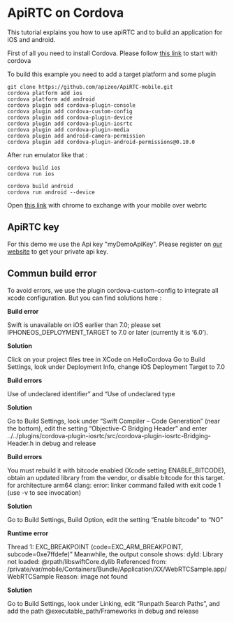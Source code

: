 # ApiRTC on Cordova
This tutorial explains you how to use apiRTC and to build an application for iOS and android.

First of all you need to install Cordova. Please follow [this link](https://cordova.apache.org/docs/en/latest/guide/cli/index.html) to start with cordova

To build this example you need to add a target platform and some plugin
```
git clone https://github.com/apizee/ApiRTC-mobile.git
cordova platform add ios
cordova platform add android
cordova plugin add cordova-plugin-console
cordova plugin add cordova-custom-config
cordova plugin add cordova-plugin-device
cordova plugin add cordova-plugin-iosrtc
cordova plugin add cordova-plugin-media
cordova plugin add android-camera-permission
cordova plugin add cordova-plugin-android-permissions@0.10.0
```

After run emulator like that :
```
cordova build ios
cordova run ios

cordova build android
cordova run android --device
```

Open [this link](https://demo.apizee.com/mobile/index.html) with chrome to exchange with your mobile over webrtc

## ApiRTC key
For this demo we use the Api key "myDemoApiKey". Please register on [our website](https://apirtc.com/get-key/) to get your private api key.

## Commun build error
To avoid errors, we use the plugin cordova-custom-config to integrate all xcode configuration. But you can find solutions here :

**Build error**

Swift is unavailable on iOS earlier than 7.0; please set IPHONEOS_DEPLOYMENT_TARGET to 7.0 or later (currently it is ‘6.0’).

**Solution**

Click on your project files tree in XCode on HelloCordova
Go to Build Settings, look under Deployment Info, change iOS Deployment Target to 7.0

**Build errors**

Use of undeclared identifier” and “Use of undeclared type

**Solution**

Go to Build Settings, look under “Swift Compiler – Code Generation” (near the bottom), edit the setting “Objective-C Bridging Header” and enter ../../plugins/cordova-plugin-iosrtc/src/cordova-plugin-iosrtc-Bridging-Header.h in debug and release

**Build errors** 

You must rebuild it with bitcode enabled (Xcode setting ENABLE_BITCODE), obtain an updated library from the vendor, or disable bitcode for this target. for architecture arm64 clang: error: linker command failed with exit code 1 (use -v to see invocation)

**Solution**

Go to Build Settings, Build Option, edit the setting “Enable bitcode” to “NO”

**Runtime error**

Thread 1: EXC_BREAKPOINT (code=EXC_ARM_BREAKPOINT, subcode=0xe7ffdefe)” Meanwhile, the output console shows: dyld: Library not loaded: @rpath/libswiftCore.dylib Referenced from: /private/var/mobile/Containers/Bundle/Application/XX/WebRTCSample.app/WebRTCSample Reason: image not found

**Solution**

Go to Build Settings, look under Linking, edit “Runpath Search Paths”, and add the path @executable_path/Frameworks in debug and release
